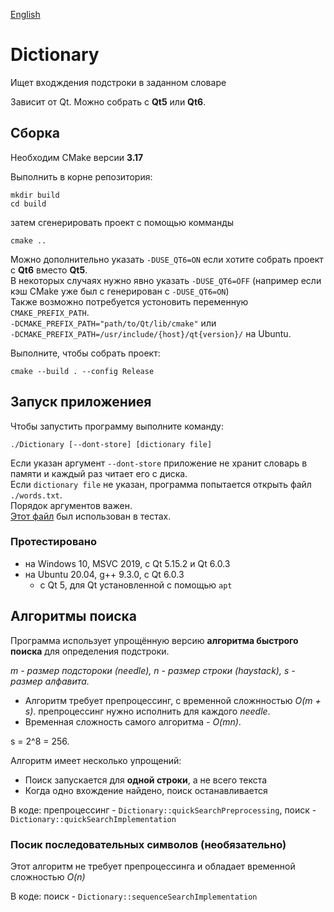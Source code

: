 [English](./README.md)
# Dictionary

Ищет входждения подстроки в заданном словаре

Зависит от Qt. Можно собрать с **Qt5** или **Qt6**.

## Сборка
Необходим CMake версии **3.17**

Выполнить в корне репозитория:
```shell
mkdir build
cd build
```
затем сгенерировать проект с помощью комманды
```shell
cmake ..
```
Можно дополнительно указать `-DUSE_QT6=ON` если хотите собрать проект с **Qt6** вместо **Qt5**.\
В некоторых случаях нужно явно указать `-DUSE_QT6=OFF`
(например если кэш CMake уже был с генерирован с `-DUSE_QT6=ON`)\
Также возможно потребуется устоновить переменную `CMAKE_PREFIX_PATH`.\
`-DCMAKE_PREFIX_PATH="path/to/Qt/lib/cmake"` или\
`-DCMAKE_PREFIX_PATH=/usr/include/{host}/qt{version}/` на Ubuntu.

Выполните, чтобы собрать проект:
```shell
cmake --build . --config Release
```


## Запуск приложениея
Чтобы запустить программу выполните команду:
```shell
./Dictionary [--dont-store] [dictionary file]
```
Если указан аргумент `--dont-store` приложение не хранит словарь в памяти
и каждый раз читает его с диска.\
Если `dictionary file` не указан, программа попытается открыть файл `./words.txt`.\
Порядок аргументов важен.\
[Этот файл](https://raw.githubusercontent.com/dwyl/english-words/master/words.txt) был использован в тестах.

### Протестировано
* на Windows 10, MSVC 2019, с Qt 5.15.2 и Qt 6.0.3
* на Ubuntu 20.04, g++ 9.3.0, с Qt 6.0.3
    * с Qt 5, для Qt установленной с помощью `apt`


## Алгоритмы поиска
Программа использует упрощённую версию **алгоритма быстрого поиска** для определения подстроки.

*m - размер подстороки (needle), n - размер строки (haystack), s - размер алфавита.*
* Алгоритм требует препроцессинг, с временной сложнностью *O(m + s)*.
  препроцессинг нужно исполнить для каждого *needle*.
* Временная сложность самого алгоритма - *O(mn)*.

s = 2^8 = 256.

Алгоритм имеет несколько упрощений:
* Поиск запускается для **одной строки**, а не всего текста
* Когда одно вхождение найдено, поиск останавливается

В коде: препроцессинг - `Dictionary::quickSearchPreprocessing`, поиск - `Dictionary::quickSearchImplementation`

### Посик последовательных символов (необязательно)
Этот алгоритм не требует препроцессинга и обладает временной сложностью *O(n)*

В коде: поиск - `Dictionary::sequenceSearchImplementation`
